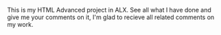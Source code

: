 This is my HTML Advanced project in ALX. See all what I have done and give me your comments on it, I'm glad to recieve all related comments on my work.